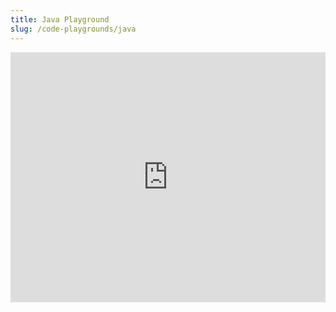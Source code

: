 ```yaml
---
title: Java Playground
slug: /code-playgrounds/java
---
```


<iframe height="400px" width="100%" src="https://replit.com/@ErbeusGriffin/NeoAlgo-Java-Playground?lite=true" scrolling="no" frameborder="no" allowtransparency="true" allowfullscreen="true" sandbox="allow-forms allow-pointer-lock allow-popups allow-same-origin allow-scripts allow-modals"></iframe>